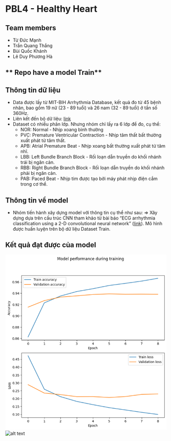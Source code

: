 # **PBL4 - Healthy Heart**

## **Team members**

- Từ Đức Mạnh
- Trần Quang Thắng
- Bùi Quốc Khánh
- Lê Duy Phương Hà

## ** Repo have a model Train** 

## **Thông tin dữ liệu**

- Data được lấy từ MIT-BIH Arrhythmia Database, kết quả đo từ 45 bệnh nhân, bao gồm 19 nữ (23 - 89 tuổi) và 26 nam (32 - 89 tuổi) ở tần số 360Hz.
- Liên kết đến bộ dữ liệu: [link](https://www.physionet.org/content/mitdb/1.0.0/)
- Dataset có nhiều phân lớp. Nhưng nhóm chỉ lấy ra 6 lớp để đo, cụ thể:
  - NOR: Normal - Nhịp xoang bình thường
  - PVC: Premature Ventricular Contraction - Nhịp tâm thất bất thường xuất phát từ tâm thất.
  - APB: Atrial Premature Beat - Nhịp xoang bất thường xuất phát từ tâm nhĩ.
  - LBB: Left Bundle Branch Block - Rối loạn dẫn truyền do khối nhánh trái bị ngăn cản.
  - RBB: Right Bundle Branch Block - Rối loạn dẫn truyền do khối nhánh phải bị ngăn cản.
  - PAB: Paced Beat - Nhịp tim được tạo bởi máy phát nhịp điện cắm trong cơ thể.

## **Thông tin về model**

- Nhóm tiến hành xây dựng model với thông tin cụ thể như sau:
  => Xây dựng dựa trên cấu trúc CNN tham khảo từ bài báo “ECG arrhythmia classification using a 2-D convolutional neural network”  ([link](https://www.researchgate.net/publication/317578658_ECG_arrhythmia_classification_using_a_2-D_convolutional_neural_network_Submitted)). Mô hình được huấn luyện trên bộ dữ liệu Dataset Train.

## **Kết quả đạt được của model**

![alt text](image.png)
![alt text](image-1.png)
